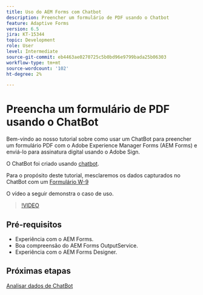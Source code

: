 ```yaml
---
title: Uso do AEM Forms com Chatbot
description: Preencher um formulário de PDF usando o Chatbot
feature: Adaptive Forms
version: 6.5
jira: KT-15344
topic: Development
role: User
level: Intermediate
source-git-commit: eb4463ae0270725c5b0bd96e9799bada25b06303
workflow-type: tm+mt
source-wordcount: '102'
ht-degree: 2%

---
```


# Preencha um formulário de PDF usando o ChatBot

Bem-vindo ao nosso tutorial sobre como usar um ChatBot para preencher um formulário PDF com o Adobe Experience Manager Forms (AEM Forms) e enviá-lo para assinatura digital usando o Adobe Sign.

O ChatBot foi criado usando [chatbot](https://www.chatbot.com/).

Para o propósito deste tutorial, mesclaremos os dados capturados no ChatBot com um [Formulário W-9](assets/fw9.xdp)

O vídeo a seguir demonstra o caso de uso.

>[!VIDEO](https://video.tv.adobe.com/v/3428432?learn=on)

## Pré-requisitos

* Experiência com o AEM Forms.
* Boa compreensão do AEM Forms OutputService.
* Experiência com o AEM Forms Designer.

## Próximas etapas

[Analisar dados de ChatBot](parse-chat-bot-data.md)
